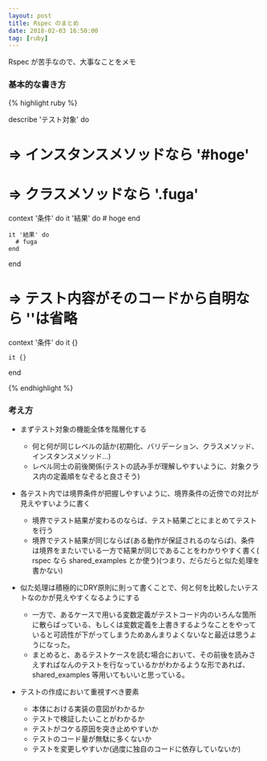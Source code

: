 ```yaml
---
layout: post
title: Rspec のまとめ
date: 2018-02-03 16:50:00
tag: [ruby]
---
```


Rspec が苦手なので、大事なことをメモ

### 基本的な書き方

{% highlight ruby %}

describe 'テスト対象' do
# => インスタンスメソッドなら '#hoge'
# => クラスメソッドなら '.fuga'

  context '条件' do
    it '結果' do
      # hoge
    end

    it '結果' do
      # fuga
    end
  end

# => テスト内容がそのコードから自明なら ''は省略
  context '条件' do
    it {}

    it {}
  end

{% endhighlight %}

### 考え方

- まずテスト対象の機能全体を階層化する
  - 何と何が同じレベルの話か(初期化、バリデーション、クラスメソッド、インスタンスメソッド...)
  - レベル同士の前後関係(テストの読み手が理解しやすいように、対象クラス内の定義順をなぞると良さそう)

- 各テスト内では境界条件が把握しやすいように、境界条件の近傍での対比が見えやすいように書く
  - 境界でテスト結果が変わるのならば、テスト結果ごとにまとめてテストを行う
  - 境界でテスト結果が同じならば(ある動作が保証されるのならば)、条件は境界をまたいでいる一方で結果が同じであることをわかりやすく書く( rspec なら shared_examples とか使う)(つまり、だらだらと似た処理を書かない)

- 似た処理は積極的にDRY原則に則って書くことで、何と何を比較したいテストなのかが見えやすくなるようにする
  - 一方で、あるケースで用いる変数定義がテストコード内のいろんな箇所に散らばっている、もしくは変数定義を上書きするようなことをやっていると可読性が下がってしまうためあんまりよくないなと最近は思うようになった。
  - まとめると、あるテストケースを読む場合において、その前後を読みさえすればなんのテストを行なっているかがわかるような形であれば、 shared_examples 等用いてもいいと思っている。

- テストの作成において重視すべき要素
  - 本体における実装の意図がわかるか
  - テストで検証したいことがわかるか
  - テストがコケる原因を突き止めやすいか
  - テストのコード量が無駄に多くないか
  - テストを変更しやすいか(過度に独自のコードに依存していないか)
